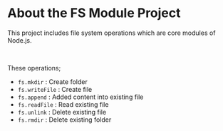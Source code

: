 # About the FS Module Project

<p>
    This project includes file system operations which are core modules of Node.js.
</p>

<br>

<p>These operations;</p>

* ```fs.mkdir``` : Create folder
* ```fs.writeFile``` : Create file
* ```fs.append``` : Added content into existing file
* ```fs.readFile``` : Read existing file  
* ```fs.unlink``` : Delete existing file 
* ```fs.rmdir``` : Delete existing folder 
    
